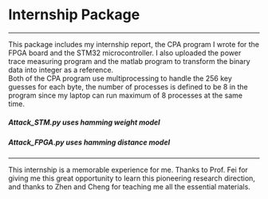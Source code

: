 # Internship Package
---
This package includes my internship report, the CPA program I wrote for the FPGA board and the STM32 microcontroller. I also uploaded the power trace measuring program and the matlab program to transform the binary data into integer as a reference.    
Both of the CPA program use multiprocessing to handle the 256 key guesses for each byte, the number of processes is defined to be 8 in the program since my laptop can run maximum of 8 processes at the same time.   
##### Attack_STM.py uses hamming weight model
##### Attack_FPGA.py uses hamming distance model
---
This internship is a memorable experience for me. Thanks to Prof. Fei for giving me this great opportunity to learn this pioneering research direction, and thanks to Zhen and Cheng for teaching me all the essential materials. 

